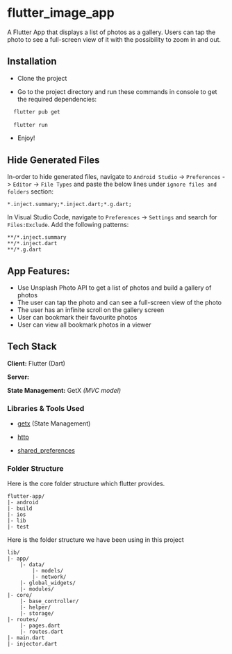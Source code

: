 # flutter_image_app

A Flutter App that displays a list of photos as a gallery. Users can tap the photo to see a full-screen view of it
with the possibility to zoom in and out.

## Installation 

- Clone the project

- Go to the project directory and run these commands in console to get the required dependencies:
```bash
  flutter pub get
  
  flutter run
```
- Enjoy!

## Hide Generated Files

In-order to hide generated files, navigate to `Android Studio` -> `Preferences` -> `Editor` -> `File Types` and paste the below lines under `ignore files and folders` section:

```
*.inject.summary;*.inject.dart;*.g.dart;
```

In Visual Studio Code, navigate to `Preferences` -> `Settings` and search for `Files:Exclude`. Add the following patterns:

```
**/*.inject.summary
**/*.inject.dart
**/*.g.dart
```

## App Features:
- Use Unsplash Photo API to get a list of photos and build a gallery of photos
- The user can tap the photo and can see a full-screen view of the photo
- The user has an infinite scroll on the gallery screen
- User can bookmark their favourite photos
- User can view all bookmark photos in a viewer

## Tech Stack

**Client:** Flutter (Dart)

**Server:** 

**State Management:** GetX *(MVC model)*

### Libraries & Tools Used

- [getx](https://github.com/jonataslaw/getx) (State Management)

- [http](https://github.com/dart-lang/http)

- [shared_preferences](https://github.com/flutter/plugins/tree/main/packages/shared_preferences/shared_preferences)

### Folder Structure

Here is the core folder structure which flutter provides.

```
flutter-app/
|- android
|- build
|- ios
|- lib
|- test
```

Here is the folder structure we have been using in this project

```
lib/
|- app/
    |- data/
        |- models/
        |- network/
    |- global_widgets/
    |- modules/
|- core/
    |- base_controller/
    |- helper/
    |- storage/
|- routes/
    |- pages.dart
    |- routes.dart
|- main.dart
|- injector.dart
```
